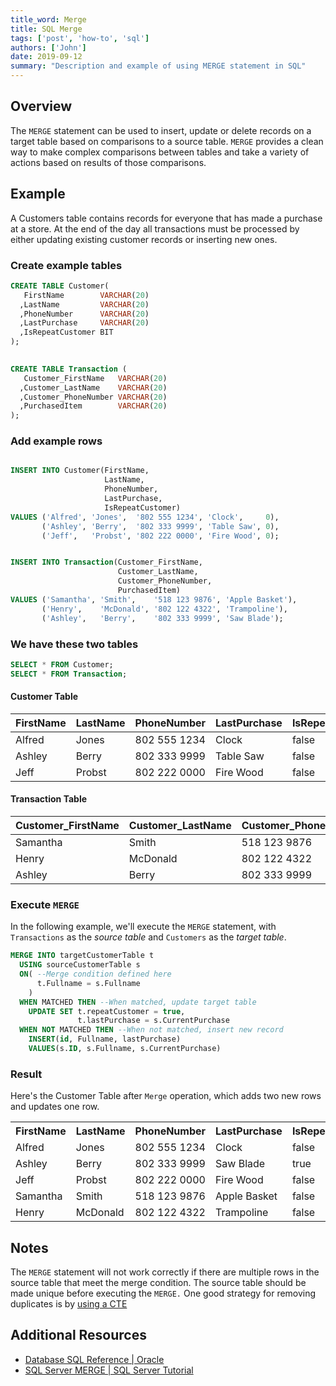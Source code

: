 ```yaml
---
title_word: Merge
title: SQL Merge
tags: ['post', 'how-to', 'sql']
authors: ['John']
date: 2019-09-12
summary: "Description and example of using MERGE statement in SQL"
---
```


## Overview

The `MERGE` statement can be used to insert, update or delete records on a target table based on comparisons to a source table. `MERGE` provides a clean way to make complex comparisons between tables and take a variety of actions based on results of those comparisons.

## Example

A Customers table contains records for everyone that has made a purchase at a store. At the end of the day all transactions must be processed by either updating existing customer records or inserting new ones.

### Create example tables

```SQL
CREATE TABLE Customer(
   FirstName        VARCHAR(20)
  ,LastName         VARCHAR(20)
  ,PhoneNumber      VARCHAR(20)
  ,LastPurchase     VARCHAR(20)
  ,IsRepeatCustomer BIT
);

  
CREATE TABLE Transaction (
   Customer_FirstName   VARCHAR(20)
  ,Customer_LastName    VARCHAR(20)
  ,Customer_PhoneNumber VARCHAR(20)
  ,PurchasedItem        VARCHAR(20)
);
```

### Add example rows

```SQL

INSERT INTO Customer(FirstName,
                     LastName,
                     PhoneNumber,
                     LastPurchase,
                     IsRepeatCustomer)
VALUES ('Alfred', 'Jones',  '802 555 1234', 'Clock',     0),
       ('Ashley', 'Berry',  '802 333 9999', 'Table Saw', 0),
       ('Jeff',   'Probst', '802 222 0000', 'Fire Wood', 0);


INSERT INTO Transaction(Customer_FirstName,
                        Customer_LastName,
                        Customer_PhoneNumber,
                        PurchasedItem)
VALUES ('Samantha', 'Smith',    '518 123 9876', 'Apple Basket'),
       ('Henry',    'McDonald', '802 122 4322', 'Trampoline'),
       ('Ashley',   'Berry',    '802 333 9999', 'Saw Blade');
```

### We have these two tables

```SQL
SELECT * FROM Customer;
SELECT * FROM Transaction;
```

#### Customer Table

| FirstName | LastName | PhoneNumber  | LastPurchase | IsRepeatCustomer |
|-----------|----------|--------------|--------------|------------------|
| Alfred    | Jones    | 802 555 1234 | Clock        | false            |
| Ashley    | Berry    | 802 333 9999 | Table Saw    | false            |
| Jeff      | Probst   | 802 222 0000 | Fire Wood    | false            |

#### Transaction Table

| Customer_FirstName | Customer_LastName | Customer_PhoneNumber | PurchasedItem |
|--------------------|-------------------|----------------------|---------------|
| Samantha           | Smith             | 518 123 9876         | Apple Basket  |
| Henry              | McDonald          | 802 122 4322         | Trampoline    |
| Ashley             | Berry             | 802 333 9999         | Saw Blade     |

### Execute `MERGE`

In the following example, we'll execute the `MERGE` statement, with `Transactions` as the *source table* and `Customers` as the *target table*.

```SQL
MERGE INTO targetCustomerTable t
  USING sourceCustomerTable s
  ON( --Merge condition defined here
      t.Fullname = s.Fullname
    )
  WHEN MATCHED THEN --When matched, update target table
    UPDATE SET t.repeatCustomer = true,
               t.lastPurchase = s.CurrentPurchase
  WHEN NOT MATCHED THEN --When not matched, insert new record
    INSERT(id, Fullname, lastPurchase)
    VALUES(s.ID, s.Fullname, s.CurrentPurchase)
```

### Result

Here's the Customer Table after `Merge` operation, which adds two new rows and updates one row.

 <table>
  <tr>
    <th>FirstName</th>
    <th>LastName</th>
    <th>PhoneNumber</th>
    <th>LastPurchase</th>
    <th>IsRepeatCustomer</th>
  </tr>
  <tr>
    <td> Alfred</td>
    <td>Jones</td>
    <td>802 555 1234</td>
    <td>Clock</td>
    <td>false</td>
  </tr>
  <tr>
    <td class=>Ashley</td>
    <td class=>Berry</td>
    <td class=>802 333 9999</td>
    <td class="highlight">Saw Blade</td>
    <td class="highlight">true</td>
  </tr>
  <tr>
    <td>Jeff</td>
    <td>Probst</td>
    <td>802 222 0000</td>
    <td>Fire Wood</td>
    <td>false</td>
  </tr>
  <tr class="border">
    <td>Samantha</td>
    <td>Smith</td>
    <td>518 123 9876</td>
    <td>Apple Basket</td>
    <td>false</td>
  </tr>
  <tr class="border">
    <td>Henry</td>
    <td>McDonald</td>
    <td>802 122 4322</td>
    <td>Trampoline</td>
    <td>false</td>
  </tr>
</table>


## Notes

The `MERGE` statement will not work correctly if there are multiple rows in the source table that meet the merge condition. The source table should be made unique before executing the `MERGE.` One good strategy for removing duplicates is by [using a CTE](/posts/duplicate_removal/)

## Additional Resources

* [Database SQL Reference | Oracle](https://docs.oracle.com/cd/B19306_01/server.102/b14200/statements_9016.htm)
* [SQL Server MERGE | SQL Server Tutorial](http://www.sqlservertutorial.net/sql-server-basics/sql-server-merge/)

